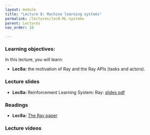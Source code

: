 ```yaml
---
layout: module
title: "Lecture 8: Machine learning systems"
permalink: /lectures/lec8-ML-systems
parent: Lectures
nav_order: 10

---
```


### Learning objectives:

In this lecture, you will learn:

* **Lec8a:** the motivation of Ray and the Ray APIs (tasks and actors).



### Lecture slides

* **Lec8a:** Reinforcement Learning System: Ray: [slides pdf](/ds5110-spring23/assets/docs/lec8a-ray.pdf)


### Readings 

* **Lec8a:** [The Ray paper](https://www.usenix.org/conference/osdi18/presentation/moritz)


### Lecture videos




